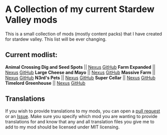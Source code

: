 # A Collection of my current Stardew Valley mods
This is a small collection of mods (mostly content packs) that I have created for stardew valley. This list will be ever changing.
## Current modlist:
**Animal Crossing Dig and Seed Spots** || [Nexus](https://www.nexusmods.com/stardewvalley/mods/22793) [GitHub](https://github.com/N3rdGirl/Stardew-Mods/tree/main/Animal%20Crossing%20Dig%20and%20Seed%20Spots)
**Farm Expanded** || [Nexus](https://www.nexusmods.com/stardewvalley/mods/11023) [GitHub](https://github.com/N3rdGirl/Stardew-Mods/tree/main/Farm%20Expanded)
**Large Cheese and Mayo** || [Nexus](https://www.nexusmods.com/stardewvalley/mods/30745) [GitHub](https://github.com/N3rdGirl/Stardew-Mods/tree/main/Large%20Cheeses%20&%20Mayo)
**Massive Farm** || [Nexus](https://www.nexusmods.com/stardewvalley/mods/11174) [GitHub](https://github.com/N3rdGirl/Stardew-Mods/tree/main/Massive%20Farm)
**N3rd's Pets** || [Nexus](https://www.nexusmods.com/stardewvalley/mods/29930) [GitHub](https://github.com/N3rdGirl/Stardew-Mods/tree/main/N3rd%27s_Pets)
**Super Cellar** || [Nexus](https://www.nexusmods.com/stardewvalley/mods/12747) [GitHub](https://github.com/N3rdGirl/Stardew-Mods/tree/main/Super%20Cellar)
**Timelord Greenhouse** || [Nexus](https://www.nexusmods.com/stardewvalley/mods/11074) [GitHub](https://github.com/N3rdGirl/Stardew-Mods/tree/main/Time%20Lord%20GreenHouse)


## Translations
If you wish to provide translations to my mods, you can open a [pull request](https://github.com/N3rdGirl/Stardew-Mods/pulls) or an [Issue](https://github.com/N3rdGirl/Stardew-Mods/issues). Make sure you specify which mod you are wanting to provide translations for and know that any and all translation files you give me to add to my mod should be licensed under MIT licensing.
